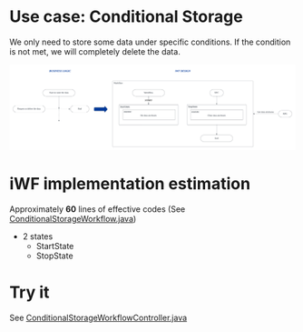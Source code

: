 # Use case: Conditional Storage

We only need to store some data under specific conditions. If the condition is not met, we will completely delete the data.

![conditional_storage.png](../../../../../resources/pics/conditional_storage.png)

# iWF implementation estimation

Approximately **60** lines of effective codes (See [ConditionalStorageWorkflow.java](ConditionalStorageWorkflow.java))
- 2 states
  - StartState
  - StopState

# Try it

See [ConditionalStorageWorkflowController.java](../../controller/ConditionalStorageWorkflowController.java)
